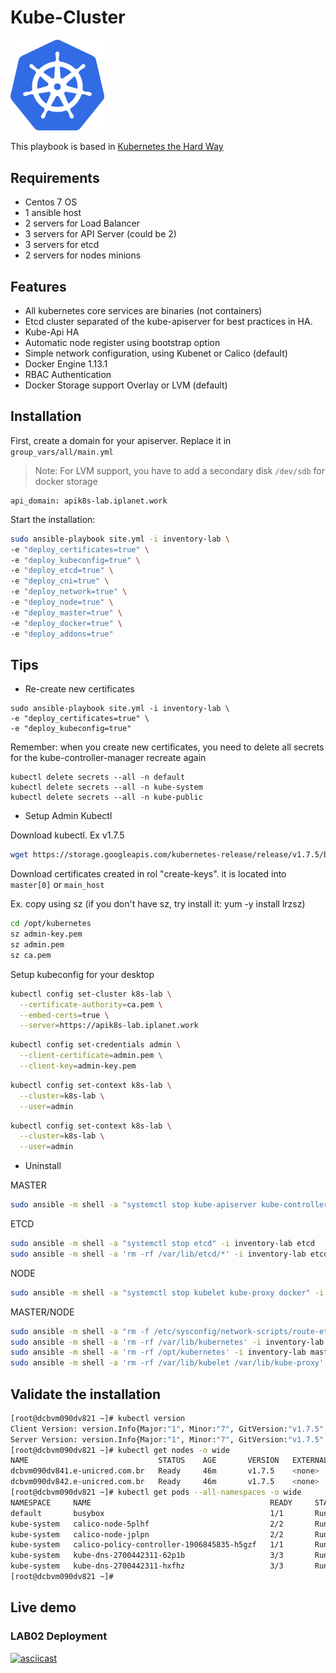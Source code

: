 # Kube-Cluster

<img src="https://raw.githubusercontent.com/kubernetes/kubernetes/master/logo/logo.png" width="150">


This playbook is based in [Kubernetes the Hard Way](https://github.com/kelseyhightower/kubernetes-the-hard-way)

## Requirements 

* Centos 7 OS
* 1 ansible host
* 2 servers for Load Balancer 
* 3 servers for API Server (could be 2)
* 3 servers for etcd 
* 2 servers for nodes minions

## Features

- All kubernetes core services are binaries (not containers) 
- Etcd cluster separated of the kube-apiserver for best practices in HA. 
- Kube-Api HA
- Automatic node register using bootstrap option
- Simple network configuration, using Kubenet or Calico (default)
- Docker Engine 1.13.1
- RBAC Authentication
- Docker Storage support Overlay or LVM (default)

## Installation

First, create a domain for your apiserver. Replace it in `group_vars/all/main.yml` 

> Note: For LVM support, you have to add a secondary disk `/dev/sdb` for docker storage

```
api_domain: apik8s-lab.iplanet.work
```

Start the installation: 

```sh
sudo ansible-playbook site.yml -i inventory-lab \
-e "deploy_certificates=true" \
-e "deploy_kubeconfig=true" \
-e "deploy_etcd=true" \
-e "deploy_cni=true" \
-e "deploy_network=true" \
-e "deploy_node=true" \
-e "deploy_master=true" \
-e "deploy_docker=true" \
-e "deploy_addons=true"
```

## Tips 

* Re-create new certificates

```
sudo ansible-playbook site.yml -i inventory-lab \
-e "deploy_certificates=true" \
-e "deploy_kubeconfig=true" 
```

Remember: when you create new certificates, you need to delete all secrets for the kube-controller-manager recreate again
```
kubectl delete secrets --all -n default
kubectl delete secrets --all -n kube-system
kubectl delete secrets --all -n kube-public
```

* Setup Admin Kubectl

Download kubectl. Ex v1.7.5
```sh
wget https://storage.googleapis.com/kubernetes-release/release/v1.7.5/bin/linux/amd64/kubectl
```

Download certificates created in rol "create-keys". it is located into `master[0]` or `main_host`

Ex. copy using sz (if you don't have sz, try install it: yum -y install lrzsz) 
```sh
cd /opt/kubernetes
sz admin-key.pem
sz admin.pem
sz ca.pem
```

Setup kubeconfig for your desktop

```sh
kubectl config set-cluster k8s-lab \
  --certificate-authority=ca.pem \
  --embed-certs=true \
  --server=https://apik8s-lab.iplanet.work
```

```sh
kubectl config set-credentials admin \
  --client-certificate=admin.pem \
  --client-key=admin-key.pem
```

```sh
kubectl config set-context k8s-lab \
  --cluster=k8s-lab \
  --user=admin
```

```sh
kubectl config set-context k8s-lab \
  --cluster=k8s-lab \
  --user=admin
```

* Uninstall 

MASTER
```sh
sudo ansible -m shell -a "systemctl stop kube-apiserver kube-controller-manager kube-scheduler" -i inventory-lab master
```

ETCD
```sh
sudo ansible -m shell -a "systemctl stop etcd" -i inventory-lab etcd
sudo ansible -m shell -a 'rm -rf /var/lib/etcd/*' -i inventory-lab etcd 
```

NODE
```sh
sudo ansible -m shell -a "systemctl stop kubelet kube-proxy docker" -i inventory-lab node
```

MASTER/NODE
```sh
sudo ansible -m shell -a "rm -f /etc/sysconfig/network-scripts/route-eth0" -i inventory-lab master,node
sudo ansible -m shell -a 'rm -rf /var/lib/kubernetes' -i inventory-lab master,node
sudo ansible -m shell -a 'rm -rf /opt/kubernetes' -i inventory-lab master
sudo ansible -m shell -a 'rm -rf /var/lib/kubelet /var/lib/kube-proxy' -i inventory-lab node
```

## Validate the installation

```sh
[root@dcbvm090dv821 ~]# kubectl version
Client Version: version.Info{Major:"1", Minor:"7", GitVersion:"v1.7.5", GitCommit:"17d7182a7ccbb167074be7a87f0a68bd00d58d97", GitTreeState:"clean", BuildDate:"2017-08-31T09:14:02Z", GoVersion:"go1.8.3", Compiler:"gc", Platform:"linux/amd64"}
Server Version: version.Info{Major:"1", Minor:"7", GitVersion:"v1.7.5", GitCommit:"17d7182a7ccbb167074be7a87f0a68bd00d58d97", GitTreeState:"clean", BuildDate:"2017-08-31T08:56:23Z", GoVersion:"go1.8.3", Compiler:"gc", Platform:"linux/amd64"}
[root@dcbvm090dv821 ~]# kubectl get nodes -o wide
NAME                             STATUS    AGE       VERSION   EXTERNAL-IP   OS-IMAGE                KERNEL-VERSION
dcbvm090dv841.e-unicred.com.br   Ready     46m       v1.7.5    <none>        CentOS Linux 7 (Core)   3.10.0-327.36.3.el7.x86_64
dcbvm090dv842.e-unicred.com.br   Ready     46m       v1.7.5    <none>        CentOS Linux 7 (Core)   3.10.0-327.36.3.el7.x86_64
[root@dcbvm090dv821 ~]# kubectl get pods --all-namespaces -o wide
NAMESPACE     NAME                                        READY     STATUS    RESTARTS   AGE       IP             NODE
default       busybox                                     1/1       Running   0          45m       172.18.136.2   dcbvm090dv841.e-unicred.com.br
kube-system   calico-node-5plhf                           2/2       Running   0          46m       10.64.14.86    dcbvm090dv842.e-unicred.com.br
kube-system   calico-node-jplpn                           2/2       Running   0          46m       10.64.14.85    dcbvm090dv841.e-unicred.com.br
kube-system   calico-policy-controller-1906845835-h5gzf   1/1       Running   0          46m       10.64.14.85    dcbvm090dv841.e-unicred.com.br
kube-system   kube-dns-2700442311-62p1b                   3/3       Running   0          46m       172.18.136.1   dcbvm090dv841.e-unicred.com.br
kube-system   kube-dns-2700442311-hxfhz                   3/3       Running   0          46m       172.18.136.3   dcbvm090dv841.e-unicred.com.br
[root@dcbvm090dv821 ~]#
```

## Live demo 

### LAB02 Deployment

[![asciicast](https://asciinema.org/a/tEL8BqfrHKnhSqcw1RsFiIm1V.png?v1)](https://asciinema.org/a/tEL8BqfrHKnhSqcw1RsFiIm1V)
